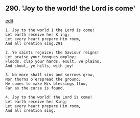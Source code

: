 
## 290.  'Joy to the world! the Lord is come'
[edit](https://docs.google.com/document/d/1kIcpTWG_EA_csdDLaaW29zpG1Rp1Xi_9/edit?mode=html)



    1. Joy to the world 1 the Lord is come! 
    Let earth receive her K ing;
    Let every heart prepare Him room, 
    And all creation sing.291

    2. Ye saints rejoice; the Saviour reigns!
    Let praise your tongues employ; 
    Floods, clap your hands; exult, ve plains, 
    And shout, ye hills, with joy!

    3. No more shall sins and sorrows grow,
    Nor thorns o’erspread the ground;
    He comes to make His blessings flow,
    Far as the curse is found.

    4. Joy to the world! the Lord is come!
    Let earth receive her King;
    Let every heart prepare Him room,
    And all creation sing.
